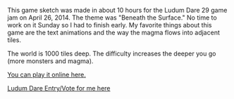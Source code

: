 This game sketch was made in about 10 hours for the Ludum Dare 29 game jam on April 26, 2014. The theme was "Beneath the Surface." No time to work on it Sunday so I had to finish early. My favorite things about this game are the text animations and the way the magma flows into adjacent tiles.

The world is 1000 tiles deep. The difficulty increases the deeper you go (more monsters and magma).

[You can play it online here.](http://jotson.itch.io/ld29)

[Ludum Dare Entry/Vote for me here](http://www.ludumdare.com/compo/ludum-dare-29/?action=preview&uid=20128)